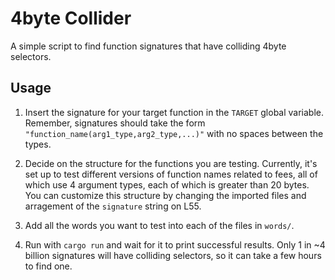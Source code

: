 # 4byte Collider

A simple script to find function signatures that have colliding 4byte selectors.

## Usage

1) Insert the signature for your target function in the `TARGET` global variable. Remember, signatures should take the form `"function_name(arg1_type,arg2_type,...)"` with no spaces between the types.

2) Decide on the structure for the functions you are testing. Currently, it's set up to test different versions of function names related to fees, all of which use 4 argument types, each of which is greater than 20 bytes. You can customize this structure by changing the imported files and arragement of the `signature` string on L55.

3) Add all the words you want to test into each of the files in `words/`.

4) Run with `cargo run` and wait for it to print successful results. Only 1 in ~4 billion signatures will have colliding selectors, so it can take a few hours to find one.
